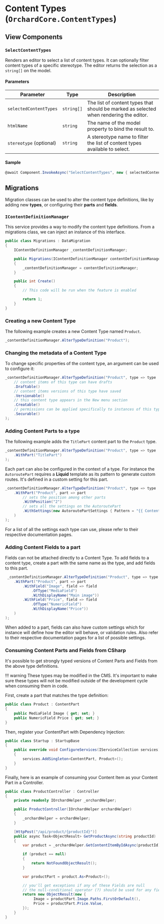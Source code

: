 # Content Types (`OrchardCore.ContentTypes`)

## View Components

### `SelectContentTypes`

Renders an editor to select a list of content types. 
It can optionally filter content types of a specific stereotype.
The editor returns the selection as a `string[]` on the model.

#### Parameters

| Parameter | Type | Description |
| --------- | ---- | ----------- |
| `selectedContentTypes` | `string[]` | The list of content types that should be marked as selected when rendering the editor. |
| `htmlName` | `string` | The name of the model property to bind the result to.
| `stereotype` (optional) | `string` | A stereotype name to filter the list of content types available to select. |

#### Sample

```csharp
@await Component.InvokeAsync("SelectContentTypes", new { selectedContentTypes = Model.ContainedContentTypes, htmlName = Html.NameFor(m => m.ContainedContentTypes) })
```

## Migrations

Migration classes can be used to alter the content type definitions, like by adding new __types__, or configuring their __parts__ and __fields__.

### `IContentDefinitionManager`

This service provides a way to modify the content type definitions. From a migrations class, we can inject an instance of this interface.

```csharp
public class Migrations : DataMigration
{
    IContentDefinitionManager _contentDefinitionManager;

    public Migrations(IContentDefinitionManager contentDefinitionManager)
    {
        _contentDefinitionManager = contentDefinitionManager;
    }

    public int Create()
    {
        // This code will be run when the feature is enabled

        return 1;
    }
}
```

### Creating a new Content Type

The following example creates a new Content Type named `Product`.

```csharp
_contentDefinitionManager.AlterTypeDefinition("Product");
```

### Changing the metadata of a Content Type

To change specific properties of the content type, an argument can be used to configure it:

```csharp
_contentDefinitionManager.AlterTypeDefinition("Product", type => type
    // content items of this type can have drafts
    .Draftable()
    // content items versions of this type have saved
    .Versionable()
    // this content type appears in the New menu section
    .Creatable()
    // permissions can be applied specifically to instances of this type
    .Securable()
);
```

### Adding Content Parts to a type

The following example adds the `TitlePart` content part to the `Product` type.

```csharp
_contentDefinitionManager.AlterTypeDefinition("Product", type => type
    .WithPart("TitlePart")
);
```

Each part can also be configured in the context of a type. For instance the `AutoroutePart` requires a __Liquid__ template as its pattern to generate custom routes. It's defined in a custom setting for this part.


```csharp
_contentDefinitionManager.AlterTypeDefinition("Product", type => type
    .WithPart("Product", part => part
        // sets the position among other parts
        .WithPosition("2")
        // sets all the settings on the AutoroutePart
        .WithSettings(new AutoroutePartSettings { Pattern = "{{ ContentItem | display_text | slugify }}" })
    )
);
```

For a list of all the settings each type can use, please refer to their respective documentation pages.

### Adding Content Fields to a part

Fields can not be attached directly to a Content Type. To add fields to a content type, create a part with the same name as the type, and add fields to this part. 

```csharp
 _contentDefinitionManager.AlterTypeDefinition("Product", type => type
    .WithPart("Product", part => part
        .WithField("Image", field => field
            .OfType("MediaField")
            .WithDisplayName("Main image"))
        .WithField("Price", field => field
            .OfType("NumericField")
            .WithDisplayName("Price"))
    )
);
```

When added to a part, fields can also have custom settings which for instance will define how the editor will behave, or validation rules. Also refer to their respective documentation pages for a list of possible settings.

### Consuming Content Parts and Fields from CSharp

It's possible to get strongly typed versions of Content Parts and Fields from the above type definitions.

!!! warning
    These types may be modified in the CMS. It's important to make sure these types will not be modified outside of the development cycle when consuming them in code.

First, create a part that matches the type definition:

```csharp
public class Product : ContentPart
{
    public MediaField Image { get; set; }
    public NumericField Price { get; set; }
}
```

Then, register your ContentPart with Dependency Injection:

```csharp
public class Startup : StartupBase
{
    public override void ConfigureServices(IServiceCollection services)
    {
        services.AddSingleton<ContentPart, Product>();
    }
}
```

Finally, here is an example of consuming your Content Item as your Content Part in a Controller.

```csharp
public class ProductController : Controller
{
    private readonly IOrchardHelper _orchardHelper;

    public ProductController(IOrchardHelper orchardHelper)
    {
        _orchardHelper = orchardHelper;
    }

    [HttpPost("/api/product/{productId}")]
    public async Task<ObjectResult> GetProductAsync(string productId)
    {
        var product = _orchardHelper.GetContentItemByIdAsync(productId);

        if (product == null) 
        {
            return NotFoundObjectResult();
        }

        var productPart = product.As<Product>();

        // you'll get exceptions if any of these Fields are null
        // the null-conditional operator (?) should be used for any fields which aren't required
        return new ObjectResult(new {
             Image = productPart.Image.Paths.FirstOrDefault(),
             Price = productPart.Price.Value,
        });
    }
}
```
